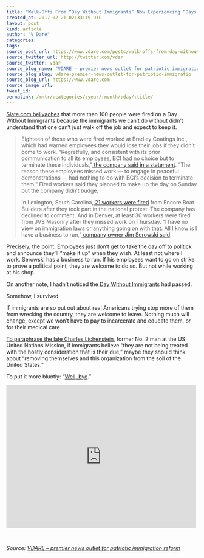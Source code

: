 ```yaml
---
title: "Walk-Offs From “Day Without Immigrants” Now Experiencing “Days Without Jobs”"
created_at: 2017-02-21 02:33:19 UTC
layout: post
kind: article
author: "V Dare"
categories: 
tags: 
source_post_url: https://www.vdare.com/posts/walk-offs-from-day-without-immigrants-now-experiencing-days-without-jobs
source_twitter_url: http://twitter.com/vdar
source_twitter: vdar
source_blog_name: "VDARE – premier news outlet for patriotic immigration reform"
source_blog_slug: vdare-premier-news-outlet-for-patriotic-immigratio
source_blog_url: https://www.vdare.com
source_image_url: 
tweet_id:
permalink: /mntr/:categories/:year/:month/:day/:title/
---
```

<div class="pf-content"><p><a href="http://www.slate.com/blogs/the_slatest/2017/02/19/dozens_fired_after_joining_day_without_immigrants_protests.html">Slate.com bellyaches</a> that more than 100 people were fired on a Day Without Immigrants because the immigrants we can’t do without didn’t understand that one can’t just walk off the job and expect to keep it.</p>
<blockquote><p>Eighteen of those who were fired worked at Bradley Coatings Inc., which had warned employees they would lose their jobs if they didn’t come to work. &#8220;Regretfully, and consistent with its prior communication to all its employees, BCI had no choice but to terminate these individuals,”<a href="http://www.abc2news.com/news/national/18-people-fired-after-participating-in-a-day-without-immigrants"> the company said in a statement</a>. “The reason these employees missed work — to engage in peaceful demonstrations — had nothing to do with BCI’s decision to terminate them.” Fired workers said they planned to make up the day on Sunday but the company didn’t budge.</p>
<p>In Lexington, South Carolina,<a href="http://www.wltx.com/news/21-people-fired-after-taking-part-in-a-day-without-immigrants/409472952"> 21 workers were fired</a> from Encore Boat Builders after they took part in the national protest. The company has declined to comment. And in Denver, at least 30 workers were fired from JVS Masonry after they missed work on Thursday. “I have no view on immigration laws or anything going on with that. All I know is I have a business to run,”<a href="http://kdvr.com/2017/02/18/local-workers-fired-for-taking-park-in-a-day-without-immigrants/"> company owner Jim Serowski said</a>.</p><!-- TAG START { player: "7518-804336-VDare - Outstream - Rev", owner: "ONE Video by AOL", for: "ONE Video by AOL" - BEINJS } --><div id="57966237cc52c74a5e1363c4" class="vdb_player vdb_57966237cc52c74a5e1363c456bcd17ce4b018167fea5539">    <script type="text/javascript" src="//delivery.vidible.tv/jsonp/pid=57966237cc52c74a5e1363c4/56bcd17ce4b018167fea5539_bein.js"></script></div><!-- TAG END { date: 07/25/16 } --></blockquote>
<p>Precisely, the point. Employees just don’t get to take the day off to politick and announce they’ll “make it up” when they wish. At least not where I work. Serowski has a business to run. If his employees want to go on strike to prove a political point, they are welcome to do so. But not while working at his shop.</p>
<p>On another note, I hadn’t noticed the<a href="https://www.google.com/search?q=day+without+immigrants&amp;ie=utf-8&amp;oe=utf-8"> Day Without Immigrants</a> had passed.</p>
<p>Somehow, I survived.</p>
<p>If immigrants are so put out about real Americans trying stop more of them from wrecking the country, they are welcome to leave. Nothing much will change, except we won&#8217;t have to pay to incarcerate and educate them, or for their medical care.</p>
<p><a href="http://www.nytimes.com/2002/08/31/world/charles-m-lichenstein-75-american-envoy-at-the-un.html">To paraphrase the late Charles Lichenstein</a>, former No. 2 man at the US United Nations Mission, if immigrants believe “they are not being treated with the hostly consideration that is their due,” maybe they should think about “removing themselves and this organization from the soil of the United States.”</p>
<p>To put it more bluntly: “<a title="" href="https://www.youtube.com/watch?v=i0BTdo6qGwo">Well, bye</a>.”</p>
<p><iframe width="500" height="375" src="https://www.youtube.com/embed/i0BTdo6qGwo?feature=oembed" frameborder="0" allowfullscreen></iframe></p>
<p>&nbsp;</p>
</div><div class="">
    <i>Source: <a href="https://www.vdare.com">VDARE – premier news outlet for patriotic immigration reform</a></i>
</div>
